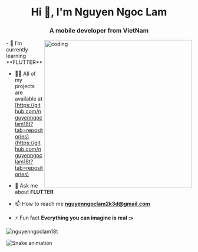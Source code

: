 <h1 align="center">Hi 👋, I'm Nguyen Ngoc Lam</h1>
<h3 align="center">A mobile developer from VietNam</h3>
<img align="right" alt="coding" width="400" src="https://camo.githubusercontent.com/5ddf73ad3a205111cf8c686f687fc216c2946a75005718c8da5b837ad9de78c9/68747470733a2f2f7468756d62732e6766796361742e636f6d2f4576696c4e657874446576696c666973682d736d616c6c2e676966">
- 🌱 I’m currently learning **FLUTTER**

- 👨‍💻 All of my projects are available at [https://github.com/nguyenngoclam18t?tab=repositories](https://github.com/nguyenngoclam18t?tab=repositories)

- 💬 Ask me about **FLUTTER**

- 📫 How to reach me **nguyenngoclam2k3d@gmail.com**

- ⚡ Fun fact **Everything you can imagine is real :>**


<p align="left">
</p>


<p><img align="center" src="https://github-readme-stats.vercel.app/api/top-langs?username=nguyenngoclam18t&show_icons=true&locale=en&layout=compact" alt="nguyenngoclam18t" /></p>


![Snake animation](https://github.com/nguyenngoclam18t/nguyenngoclam18t/blob/output/github-contribution-grid-snake.svg#gh-dark-mode-only)
